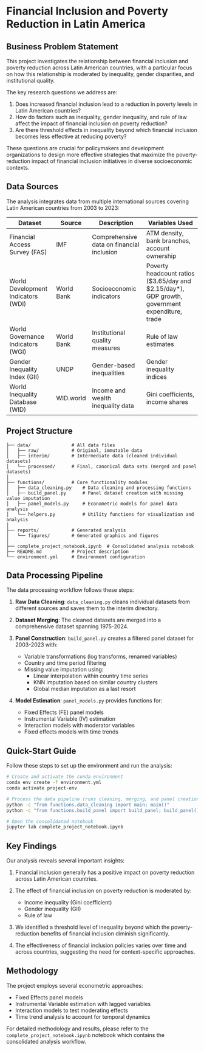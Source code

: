 # Financial Inclusion and Poverty Reduction in Latin America

## Business Problem Statement

This project investigates the relationship between financial inclusion and poverty reduction across Latin American countries, with a particular focus on how this relationship is moderated by inequality, gender disparities, and institutional quality.

The key research questions we address are:

1. Does increased financial inclusion lead to a reduction in poverty levels in Latin American countries?
2. How do factors such as inequality, gender inequality, and rule of law affect the impact of financial inclusion on poverty reduction?
3. Are there threshold effects in inequality beyond which financial inclusion becomes less effective at reducing poverty?

These questions are crucial for policymakers and development organizations to design more effective strategies that maximize the poverty-reduction impact of financial inclusion initiatives in diverse socioeconomic contexts.

## Data Sources

The analysis integrates data from multiple international sources covering Latin American countries from 2003 to 2023:

| Dataset                            | Source     | Description                               | Variables Used                                                                                 |
| ---------------------------------- | ---------- | ----------------------------------------- | ---------------------------------------------------------------------------------------------- |
| Financial Access Survey (FAS)      | IMF        | Comprehensive data on financial inclusion | ATM density, bank branches, account ownership                                                  |
| World Development Indicators (WDI) | World Bank | Socioeconomic indicators                  | Poverty headcount ratios ($3.65/day and $2.15/day*), GDP growth, government expenditure, trade |
| World Governance Indicators (WGI)  | World Bank | Institutional quality measures            | Rule of law estimates                                                                          |
| Gender Inequality Index (GII)      | UNDP       | Gender-based inequalities                 | Gender inequality indices                                                                      |
| World Inequality Database (WID)    | WID.world  | Income and wealth inequality data         | Gini coefficients, income shares                                                               |

## Project Structure

```
├── data/               # All data files
│   ├── raw/            # Original, immutable data
│   ├── interim/        # Intermediate data (cleaned individual datasets)
│   └── processed/      # Final, canonical data sets (merged and panel datasets)
│
├── functions/          # Core functionality modules
│   ├── data_cleaning.py    # Data cleaning and processing functions
│   ├── build_panel.py      # Panel dataset creation with missing value imputation
│   ├── panel_models.py     # Econometric models for panel data analysis
│   └── helpers.py          # Utility functions for visualization and analysis
│
├── reports/            # Generated analysis
│   └── figures/        # Generated graphics and figures
│
├── complete_project_notebook.ipynb  # Consolidated analysis notebook
├── README.md           # Project description
└── environment.yml     # Environment configuration
```

## Data Processing Pipeline

The data processing workflow follows these steps:

1. **Raw Data Cleaning**: `data_cleaning.py` cleans individual datasets from different sources and saves them to the interim directory.
2. **Dataset Merging**: The cleaned datasets are merged into a comprehensive dataset spanning 1975-2024.
3. **Panel Construction**: `build_panel.py` creates a filtered panel dataset for 2003-2023 with:

   - Variable transformations (log transforms, renamed variables)
   - Country and time period filtering
   - Missing value imputation using:
     - Linear interpolation within country time series
     - KNN imputation based on similar country clusters
     - Global median imputation as a last resort
4. **Model Estimation**: `panel_models.py` provides functions for:

   - Fixed Effects (FE) panel models
   - Instrumental Variable (IV) estimation
   - Interaction models with moderator variables
   - Fixed effects models with time trends

## Quick-Start Guide

Follow these steps to set up the environment and run the analysis:

```bash
# Create and activate the conda environment
conda env create -f environment.yml
conda activate project-env

# Process the data pipeline (runs cleaning, merging, and panel creation)
python -c "from functions.data_cleaning import main; main()"
python -c "from functions.build_panel import build_panel; build_panel()"

# Open the consolidated notebook
jupyter lab complete_project_notebook.ipynb
```

## Key Findings

Our analysis reveals several important insights:

1. Financial inclusion generally has a positive impact on poverty reduction across Latin American countries.
2. The effect of financial inclusion on poverty reduction is moderated by:

   - Income inequality (Gini coefficient)
   - Gender inequality (GII)
   - Rule of law
3. We identified a threshold level of inequality beyond which the poverty-reduction benefits of financial inclusion diminish significantly.
4. The effectiveness of financial inclusion policies varies over time and across countries, suggesting the need for context-specific approaches.

## Methodology

The project employs several econometric approaches:

- Fixed Effects panel models
- Instrumental Variable estimation with lagged variables
- Interaction models to test moderating effects
- Time trend analysis to account for temporal dynamics

For detailed methodology and results, please refer to the `complete_project_notebook.ipynb` notebook which contains the consolidated analysis workflow.
